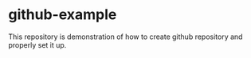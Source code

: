 # github-example
This repository is demonstration of how to create github repository and properly set it up.
